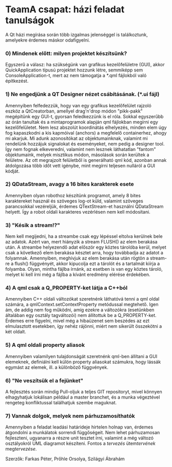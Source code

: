 # TeamA csapat: házi feladat tanulságok


A Qt házi megírása során több izgalmas jelenséggel is találkoztunk, amelyekre érdemes máskor odafigyelni.

### 0) Mindenek előtt: milyen projektet készítsünk?
Egyszerű a válasz: ha szükségünk van grafikus kezelőfelületre (GUI), akkor QuickApplication típusú projektet hozzunk létre, semmiképp sem ConsoleApplication-t, mert az nem támogatja a *.qml fájlokból való építkezést.

### 1) Ne engedjünk a QT Designer nézet csábításának. (*.ui fájl)
Amennyiben felfedezzük, hogy van egy grafikus kezelőfelület rajzoló eszköz a QtCreatorban, amellyel drag'n'drop módon "pikk-pakk" megépítünk egy GUI-t, gyorsan feledkezzünk is el róla. Sokkal egyszerűbb az órán tanultak és a mintaprogramok alapján qml fájlokban megírni egy kezelőfelületet. Nem lesz abszolút koordinátás elhelyezés, minden elem úgy fog kapaszkodni a kis kapmóival (anchors) a megfelelő containerhez, ahogy mi akarjuk. Mi adunk azonosítókat az objektumainknak, valamint mi rendelünk hozzájuk signalokat és eseményeket, nem pedig a designer tool. Így nem fognak elkeveredni, valamint nem lesznek láthatatlan "fantom" objektumaink, melyek misztikus módon, másolások során kerültek a felületre. Az ott megrajzolt felületből is generálható qml kód, azonban annak átdolgozása több időt vett igénybe, mint megírni teljesen nulláról a GUI kódját.

### 2) QDataStream, avagy a 16 bites karakterek esete
Amennyiben olyan robothoz készítünk programot, amely 8 bites karaktereket használ és szöveges log-ot küld, valamint szöveges parancsokkal vezéreljük, érdemes QTextStream-et használni QDataStream helyett. Így a robot oldali karakteres vezérlésen nem kell módosítani.

### 3) "Késik a stream!?"
Nem kell megijedni, ha a streambe csak egy lépéssel eltolva kerülnek bele az adatok. Azért van, mert hiányzik a stream FLUSH() az elem berakása után. A streambe helyezendő adat először egy köztes tárolóba kerül, melyet csak a következő elem berakása késztet arra, hogy továbbadja az adatot a folyamnak. Amennyiben, meghívjuk az elem berakása után rögtön a stream-re a flush() függvényét, akkor kipucolja ezt a tárolót és a tartalmát kiírja a folyamba. Olyan, mintha fájlba írnánk, az esetben is van egy köztes tároló, melyet ki kell írni még a fájlba a kívánt eredmény elérése érdekében.

### 4) A qml csak a Q_PROPERTY-ket látja a C++ból
Amennyiben C++ oldali változókat szeretnénk láthatóvá tenni a qml oldal számára, a  qmlContext.setContextProperty metódussal megtehető. Igen ám, de addig nem fog működni, amíg ezekre a változókra (esetünkben általában egy osztály tagváltozói) nem állítottuk be a Q_PROPERTY-ket. Érdemes erre figyelni, mivel még a hibaüzenet sem beszédes az ezt elmulasztott esetekben, így nehéz rájönni, miért nem sikerült összekötni a két oldalt.

### 5) A qml oldali property aliasok
Amennyiben valamilyen tulajdonságát szeretnénk qml-ben állítani a GUI elemeknek, definiálni kell külön property aliasokat számukra, hogy lássák egymást az elemek, ill. a különböző függvények.

### 6) "Ne veszítsük el a fejünket"
A fejlesztés során mindig Pull-oljuk a teljes GIT repositoryt, mivel könnyen elhagyhatjuk lokálisan például a master branchet, és a munka végeztével rengeteg konfliktussal találhatjuk szembe maguknat.

### 7) Vannak dolgok, melyek nem párhuzamosíthatók
Amennyiben a feladat leadási határideje hirtelen holnap van, érdemes átgondolni a munkálatok sorrendi függőségeit. Nem lehet párhuzamosan fejleszteni, ugyanarra a részre unit tesztet írni, valamint a még változó osztályokról UML diagramot készíteni. Fontos a *tervezés* ütem*tervének* meg*tervezése*.

Szerzők: Farkas Péter, Prőhle Orsolya, Szilágyi Ábrahám
